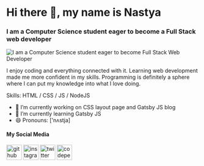 # Hi there 👋, my name is Nastya
### I am a Computer Science student eager to become a Full Stack web developer
![I am a Computer Science student eager to become Full Stack Web Developer](https://cu-media.s3.amazonaws.com/images/code.jpg)

I enjoy coding and everything connected with it.
Learning web development made me more confident in my skills.
Programming is definitely a sphere where I can put my knowledge into what I love doing.

Skills: HTML  / CSS / JS / NodeJS

- 🔭 I’m currently working on CSS layout page and Gatsby JS blog 
- 🌱 I’m currently learning Gatsby JS 
- 😄 Pronouns: ['nʌstja] 

#### My Social Media
[<img src='https://cdn.jsdelivr.net/npm/simple-icons@3.0.1/icons/github.svg' alt='github' height='40'>](https://github.com/nastyacodes)  [<img src='https://cdn.jsdelivr.net/npm/simple-icons@3.0.1/icons/instagram.svg' alt='instagram' height='40'>](https://www.instagram.com/nastyacodes/)  [<img src='https://cdn.jsdelivr.net/npm/simple-icons@3.0.1/icons/twitter.svg' alt='twitter' height='40'>](https://twitter.com/nastyacodes)  [<img src='https://cdn.jsdelivr.net/npm/simple-icons@3.0.1/icons/codepen.svg' alt='codepen' height='40'>](https://codepen.io/nastyacodes)  
